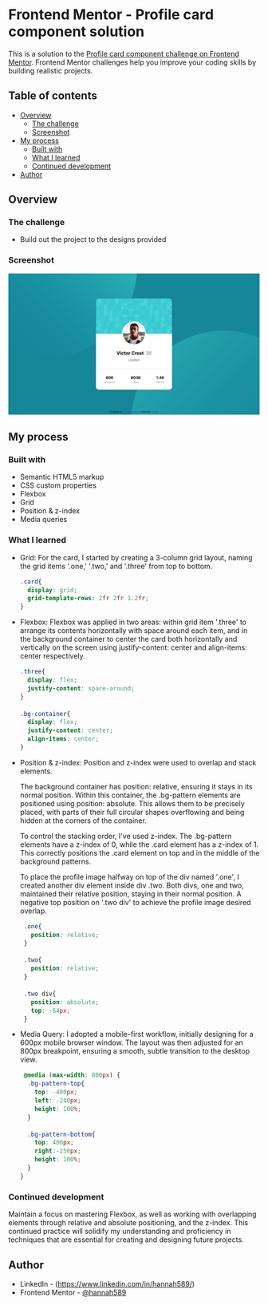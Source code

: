 # Frontend Mentor - Profile card component solution

This is a solution to the [Profile card component challenge on Frontend Mentor](https://www.frontendmentor.io/challenges/profile-card-component-cfArpWshJ). Frontend Mentor challenges help you improve your coding skills by building realistic projects. 


## Table of contents

- [Overview](#overview)
  - [The challenge](#the-challenge)
  - [Screenshot](#screenshot)
- [My process](#my-process)
  - [Built with](#built-with)
  - [What I learned](#what-i-learned)
  - [Continued development](#continued-development)
- [Author](#author)


## Overview
### The challenge

- Build out the project to the designs provided

### Screenshot

![](./Screenshot.png)

## My process
### Built with

- Semantic HTML5 markup
- CSS custom properties
- Flexbox
- Grid
- Position & z-index
- Media queries


### What I learned

- Grid: 
  For the card, I started by creating a 3-column grid layout, naming the grid items '.one,' '.two,' and '.three' from top to bottom.

  ```css
  .card{
    display: grid;
    grid-template-rows: 2fr 2fr 1.2fr;
  }
  ```

- Flexbox: 
  Flexbox was applied in two areas: within grid item '.three' to arrange its contents horizontally with space around each item, and in the background container to center the card both horizontally and vertically on the screen using justify-content: center and align-items: center respectively.

  ```css
  .three{
    display: flex;
    justify-content: space-around;
  }

  .bg-container{
    display: flex;
    justify-content: center;
    align-items: center;
  }
  ```

- Position & z-index:
  Position and z-index were used to overlap and stack elements.

  The background container has position: relative, ensuring it stays in its normal position. Within this container, the .bg-pattern elements are positioned using position: absolute. This allows them to be precisely placed, with parts of their full circular shapes overflowing and being hidden at the corners of the container.

  To control the stacking order, I've used z-index. The .bg-pattern elements have a z-index of 0, while the .card element has a z-index of 1. This correctly positions the .card element on top and in the middle of the background patterns.

  To place the profile image halfway on top of the div named '.one', I created another div element inside div .two. Both divs, one and two, maintained their relative position, staying in their normal position. A negative top position on '.two div' to achieve the profile image desired overlap.

   ```css
    .one{
      position: relative;
    }
    
    .two{
      position: relative;
    }
    
    .two div{
      position: absolute;
      top: -64px;
    }
    ```

- Media Query:
  I adopted a mobile-first workflow, initially designing for a 600px mobile browser window. The layout was then adjusted for an 800px breakpoint, ensuring a smooth, subtle transition to the desktop view.

  ```css
   @media (max-width: 800px) {
    .bg-pattern-top{
      top: -400px; 
      left: -240px; 
      height: 100%;
    }
    
    .bg-pattern-bottom{
      top: 400px; 
      right:-250px; 
      height: 100%;
    }
  }
  ```

### Continued development

Maintain a focus on mastering Flexbox, as well as working with overlapping elements through relative and absolute positioning, and the z-index. This continued practice will solidify my understanding and proficiency in techniques that are essential for creating and designing future projects.


## Author

- LinkedIn - (https://www.linkedin.com/in/hannah589/)
- Frontend Mentor - [@hannah589](https://www.frontendmentor.io/profile/hannah589)







